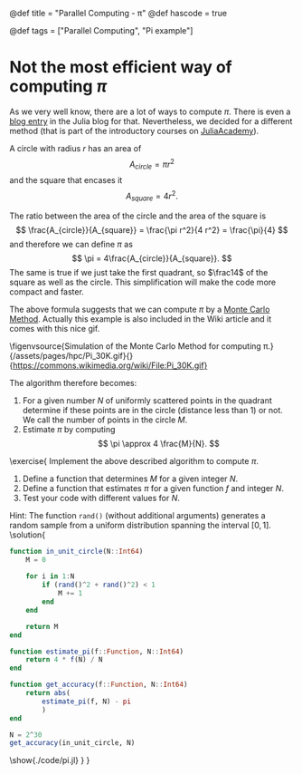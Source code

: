 @def title = "Parallel Computing - &pi;"
@def hascode = true

@def tags = ["Parallel Computing", "Pi example"]

# Not the most efficient way of computing $\pi$

As we very well know, there are a lot of ways to compute $\pi$.
There is even a [blog entry](https://julialang.org/blog/2017/03/piday/) in the Julia blog for that.
Nevertheless, we decided for a different method (that is part of the introductory courses on [JuliaAcademy](https://juliaacademy.com/)).

A circle with radius $r$ has an area of 
$$A_{circle} = \pi r^2$$
and the square that encases it 
$$A_{square} = 4 r^2.$$

The ratio between the area of the circle and the area of the square is 
$$
\frac{A_{circle}}{A_{square}} = \frac{\pi r^2}{4 r^2} = \frac{\pi}{4}
$$
and therefore we can define $\pi$ as
$$
\pi = 4\frac{A_{circle}}{A_{square}}.
$$
The same is true if we just take the first quadrant, so $\frac14$ of the square as well as the circle.
This simplification will make the code more compact and faster.

The above formula suggests that we can compute $\pi$ by a [Monte Carlo Method](https://en.wikipedia.org/wiki/Monte_Carlo_method).
Actually this example is also included in the Wiki article and it comes with this nice gif.

\figenvsource{Simulation of the Monte Carlo Method for computing &pi;.}{/assets/pages/hpc/Pi_30K.gif}{}{https://commons.wikimedia.org/wiki/File:Pi_30K.gif}

The algorithm therefore becomes:
1. For a given number $N$ of uniformly scattered points in the quadrant determine if these points are in the circle (distance less than 1) or not. We call the number of points in the circle $M$.
1. Estimate $\pi$ by computing 
$$
\pi \approx 4  \frac{M}{N}.
$$

\exercise{
Implement the above described algorithm to compute $\pi$.
1. Define a function that determines $M$ for a given integer $N$.
1. Define a function that estimates $\pi$ for a given function $f$ and integer $N$.
1. Test your code with different values for $N$.

Hint: The function `rand()` (without additional arguments) generates a random sample from a uniform distribution spanning the interval $[0,1]$.
\solution{
```julia:./code/pi.jl
function in_unit_circle(N::Int64)
    M = 0
    
    for i in 1:N
        if (rand()^2 + rand()^2) < 1
            M += 1
        end
    end

    return M
end

function estimate_pi(f::Function, N::Int64)
    return 4 * f(N) / N
end

function get_accuracy(f::Function, N::Int64)
    return abs(
        estimate_pi(f, N) - pi
        )
end

N = 2^30
get_accuracy(in_unit_circle, N)
```
\show{./code/pi.jl}
}
}
